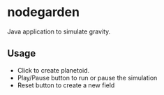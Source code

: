 # nodegarden
Java application to simulate gravity.
## Usage
* Click to create planetoid.
* Play/Pause button to run or pause the simulation
* Reset button to create a new field
